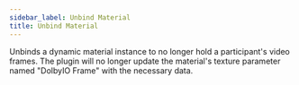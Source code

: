 ```yaml
---
sidebar_label: Unbind Material
title: Unbind Material
---
```

Unbinds a dynamic material instance to no longer hold a participant's video frames. The plugin will no longer update the material's texture parameter named "DolbyIO Frame" with the necessary data.